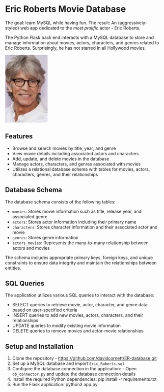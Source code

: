 # Eric Roberts Movie Database

The goal: learn MySQL while having fun.
The result: An (aggressively-styled) web app dedicated to the *most prolific* actor - Eric Roberts. 

The Python Flask back end interacts with a MySQL database to store and manage information about movies, actors, characters, and genres related to Eric Roberts. Surprisingly, he has not starred in all Hollywood movies.

![Eric Roberts Database Logo](code/static/ericRobertsBust.jpg)


## Features

- Browse and search movies by title, year, and genre
- View movie details including associated actors and characters
- Add, update, and delete movies in the database
- Manage actors, characters, and genres associated with movies
- Utilizes a relational database schema with tables for movies, actors, characters, genres, and their relationships

## Database Schema

The database schema consists of the following tables:

- `movies`: Stores movie information such as title, release year, and associated genre
- `actors`: Stores actor information including their primary name
- `characters`: Stores character information and their associated actor and movie
- `genres`: Stores genre information
- `actors_movies`: Represents the many-to-many relationship between actors and movies

The schema includes appropriate primary keys, foreign keys, and unique constraints to ensure data integrity and maintain the relationships between entities.

## SQL Queries

The application utilizes various SQL queries to interact with the database:

- SELECT queries to retrieve movie, actor, character, and genre data based on user-specified criteria
- INSERT queries to add new movies, actors, characters, and their relationships
- UPDATE queries to modify existing movie information
- DELETE queries to remove movies and actor-movie relationships

## Setup and Installation

1. Clone the repository
        - https://github.com/davidcornett/ER-database.git
2. Set up a MySQL database and import `Eric_Roberts.sql`
3. Configure the database connection in the application:
        - Open `db_connector.py` and update the database connection details
4. Install the required Python dependencies:
        pip install -r requirements.txt
5. Run the Flask application:
        python3 app.py
